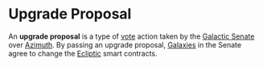 # Upgrade Proposal

An **upgrade proposal** is a type of [vote](urbit-docs/glossary/voting) action taken by the [Galactic Senate](urbit-docs/glossary/senate) over [Azimuth](urbit-docs/glossary/azimuth). By passing an upgrade proposal, [Galaxies](urbit-docs/glossary/galaxy) in the Senate agree to change the [Ecliptic](urbit-docs/glossary/ecliptic) smart contracts.

